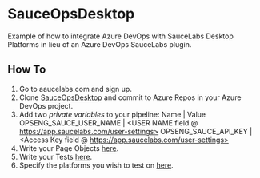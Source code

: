 # SauceOpsDesktop
Example of how to integrate Azure DevOps with SauceLabs Desktop Platforms in lieu of an Azure DevOps SauceLabs plugin.

## How To
1. Go to aaucelabs.com and sign up.
2. Clone [SauceOpsDesktop](https://github.com/Sauceforge/SauceOpsDesktop) and commit to Azure Repos in your Azure DevOps project.
3. Add two *private variables* to your pipeline:
Name | Value
OPSENG_SAUCE_USER_NAME | <USER NAME field @ https://app.saucelabs.com/user-settings>
OPSENG_SAUCE_API_KEY | <Access Key field @ https://app.saucelabs.com/user-settings>
4. Write your Page Objects [here](https://github.com/Sauceforge/SauceOpsDesktop/tree/master/SauceOps/YourTests/PageObjects).
5. Write your Tests [here](https://github.com/Sauceforge/SauceOpsDesktop/tree/master/SauceOps/YourTests/Tests).
6. Specify the platforms you wish to test on [here](https://github.com/Sauceforge/SauceOpsDesktop/blob/master/SauceOps/Core/DataSources/PlatformTestData.cs).
